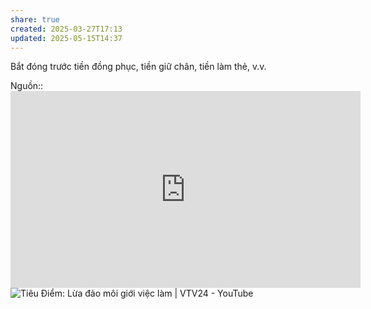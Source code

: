 ```yaml
---
share: true
created: 2025-03-27T17:13
updated: 2025-05-15T14:37
---
```

Bắt đóng trước tiền đồng phục, tiền giữ chân, tiền làm thẻ, v.v.

Nguồn:: <iframe width="560" height="315" src="https://www.youtube.com/embed/ldc0ASw3vW4?si=zygMZl5Z0xIdTzF5" title="YouTube video player" frameborder="0" allow="accelerometer; autoplay; clipboard-write; encrypted-media; gyroscope; picture-in-picture; web-share" referrerpolicy="strict-origin-when-cross-origin" allowfullscreen></iframe>
![Tiêu Điểm: Lừa đảo môi giới việc làm \| VTV24 - YouTube](https://youtu.be/Gm5pyw0Ef9I?si=wEvPnved4EaEp05N)
